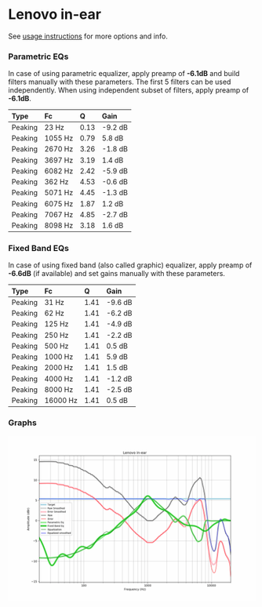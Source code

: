 # Lenovo in-ear
See [usage instructions](https://github.com/jaakkopasanen/AutoEq#usage) for more options and info.

### Parametric EQs
In case of using parametric equalizer, apply preamp of **-6.1dB** and build filters manually
with these parameters. The first 5 filters can be used independently.
When using independent subset of filters, apply preamp of **-6.1dB**.

| Type    | Fc      |    Q | Gain    |
|:--------|:--------|:-----|:--------|
| Peaking | 23 Hz   | 0.13 | -9.2 dB |
| Peaking | 1055 Hz | 0.79 | 5.8 dB  |
| Peaking | 2670 Hz | 3.26 | -1.8 dB |
| Peaking | 3697 Hz | 3.19 | 1.4 dB  |
| Peaking | 6082 Hz | 2.42 | -5.9 dB |
| Peaking | 362 Hz  | 4.53 | -0.6 dB |
| Peaking | 5071 Hz | 4.45 | -1.3 dB |
| Peaking | 6075 Hz | 1.87 | 1.2 dB  |
| Peaking | 7067 Hz | 4.85 | -2.7 dB |
| Peaking | 8098 Hz | 3.18 | 1.6 dB  |

### Fixed Band EQs
In case of using fixed band (also called graphic) equalizer, apply preamp of **-6.6dB**
(if available) and set gains manually with these parameters.

| Type    | Fc       |    Q | Gain    |
|:--------|:---------|:-----|:--------|
| Peaking | 31 Hz    | 1.41 | -9.6 dB |
| Peaking | 62 Hz    | 1.41 | -6.2 dB |
| Peaking | 125 Hz   | 1.41 | -4.9 dB |
| Peaking | 250 Hz   | 1.41 | -2.2 dB |
| Peaking | 500 Hz   | 1.41 | 0.5 dB  |
| Peaking | 1000 Hz  | 1.41 | 5.9 dB  |
| Peaking | 2000 Hz  | 1.41 | 1.5 dB  |
| Peaking | 4000 Hz  | 1.41 | -1.2 dB |
| Peaking | 8000 Hz  | 1.41 | -2.5 dB |
| Peaking | 16000 Hz | 1.41 | 0.5 dB  |

### Graphs
![](./Lenovo%20in-ear.png)